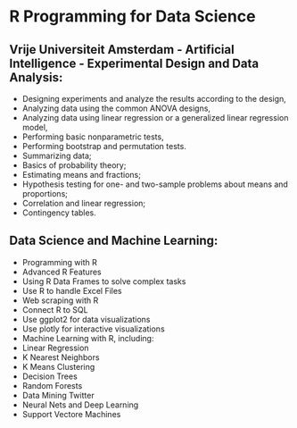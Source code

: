 # R Programming for Data Science

## Vrije Universiteit Amsterdam - Artificial Intelligence - Experimental Design and Data Analysis:

- Designing experiments and analyze the results according to the design,
- Analyzing data using the common ANOVA designs,
- Analyzing data using linear regression or a generalized linear regression model,
- Performing basic nonparametric tests,
- Performing bootstrap and permutation tests. 
- Summarizing data;
- Basics of probability theory;
- Estimating means and fractions;
- Hypothesis testing for one- and two-sample problems about means and proportions;
- Correlation and linear regression;
- Contingency tables. 

## Data Science and Machine Learning:

- Programming with R
- Advanced R Features
- Using R Data Frames to solve complex tasks
- Use R to handle Excel Files
- Web scraping with R
- Connect R to SQL
- Use ggplot2 for data visualizations
- Use plotly for interactive visualizations
- Machine Learning with R, including:
- Linear Regression
- K Nearest Neighbors
- K Means Clustering
- Decision Trees
- Random Forests
- Data Mining Twitter
- Neural Nets and Deep Learning
- Support Vectore Machines